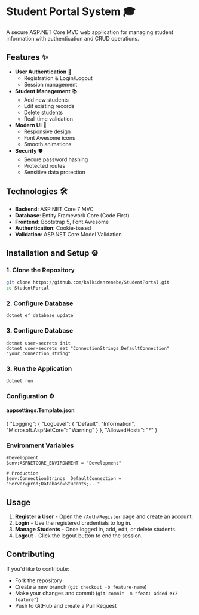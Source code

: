 # Student Portal System 🎓

A secure ASP.NET Core MVC web application for managing student information with authentication and CRUD operations.

## Features ✨
- **User Authentication** 🔐
  - Registration & Login/Logout
  - Session management
- **Student Management** 📚
  - Add new students
  - Edit existing records
  - Delete students
  - Real-time validation
- **Modern UI** 💅
  - Responsive design
  - Font Awesome icons
  - Smooth animations
- **Security** 🛡️
  - Secure password hashing
  - Protected routes
  - Sensitive data protection

## Technologies 🛠️
- **Backend**: ASP.NET Core 7 MVC
- **Database**: Entity Framework Core (Code First)
- **Frontend**: Bootstrap 5, Font Awesome
- **Authentication**: Cookie-based
- **Validation**: ASP.NET Core Model Validation


## Installation and Setup ⚙️
### 1. Clone the Repository
```sh
git clone https://github.com/kalkidanzenebe/StudentPortal.git
cd StudentPortal
```

### 2. Configure Database
  ```
dotnet ef database update
  ```
### 3. Configure Database
  ```
dotnet user-secrets init
dotnet user-secrets set "ConnectionStrings:DefaultConnection" "your_connection_string"
  ```
### 3. Run the Application
```sh
dotnet run
```
### Configuration ⚙️
#### appsettings.Template.json
{
  "Logging": {
    "LogLevel": {
      "Default": "Information",
      "Microsoft.AspNetCore": "Warning"
    }
  },
  "AllowedHosts": "*"
}
### Environment Variables
```
#Development
$env:ASPNETCORE_ENVIRONMENT = "Development"

# Production
$env:ConnectionStrings__DefaultConnection = "Server=prod;Database=Students;..."
 ```
## Usage
1. **Register a User** - Open the `/Auth/Register` page and create an account.
2. **Login** - Use the registered credentials to log in.
3. **Manage Students** - Once logged in, add, edit, or delete students.
4. **Logout** - Click the logout button to end the session.

## Contributing
If you'd like to contribute:
- Fork the repository
- Create a new branch (`git checkout -b feature-name`)
- Make your changes and commit (`git commit -m "feat: added XYZ feature"`)
- Push to GitHub and create a Pull Request


